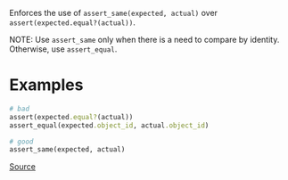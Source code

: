 
Enforces the use of `assert_same(expected, actual)`
over `assert(expected.equal?(actual))`.

NOTE: Use `assert_same` only when there is a need to compare by identity.
      Otherwise, use `assert_equal`.

# Examples

```ruby
# bad
assert(expected.equal?(actual))
assert_equal(expected.object_id, actual.object_id)

# good
assert_same(expected, actual)
```

[Source](http://www.rubydoc.info/gems/rubocop/RuboCop/Cop/Minitest/AssertSame)